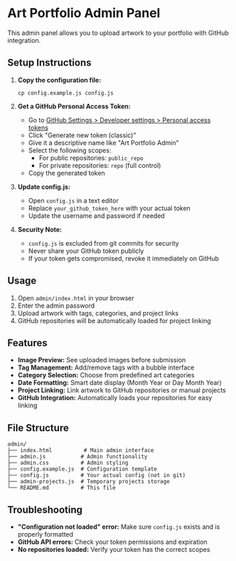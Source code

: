 # Art Portfolio Admin Panel

This admin panel allows you to upload artwork to your portfolio with GitHub integration.

## Setup Instructions

1. **Copy the configuration file:**
   ```
   cp config.example.js config.js
   ```

2. **Get a GitHub Personal Access Token:**
   - Go to [GitHub Settings > Developer settings > Personal access tokens](https://github.com/settings/tokens)
   - Click "Generate new token (classic)"
   - Give it a descriptive name like "Art Portfolio Admin"
   - Select the following scopes:
     - For public repositories: `public_repo`
     - For private repositories: `repo` (full control)
   - Copy the generated token

3. **Update config.js:**
   - Open `config.js` in a text editor
   - Replace `your_github_token_here` with your actual token
   - Update the username and password if needed

4. **Security Note:**
   - `config.js` is excluded from git commits for security
   - Never share your GitHub token publicly
   - If your token gets compromised, revoke it immediately on GitHub

## Usage

1. Open `admin/index.html` in your browser
2. Enter the admin password
3. Upload artwork with tags, categories, and project links
4. GitHub repositories will be automatically loaded for project linking

## Features

- **Image Preview:** See uploaded images before submission
- **Tag Management:** Add/remove tags with a bubble interface
- **Category Selection:** Choose from predefined art categories
- **Date Formatting:** Smart date display (Month Year or Day Month Year)
- **Project Linking:** Link artwork to GitHub repositories or manual projects
- **GitHub Integration:** Automatically loads your repositories for easy linking

## File Structure

```
admin/
├── index.html          # Main admin interface
├── admin.js           # Admin functionality
├── admin.css          # Admin styling
├── config.example.js  # Configuration template
├── config.js          # Your actual config (not in git)
├── admin-projects.js  # Temporary projects storage
└── README.md          # This file
```

## Troubleshooting

- **"Configuration not loaded" error:** Make sure `config.js` exists and is properly formatted
- **GitHub API errors:** Check your token permissions and expiration
- **No repositories loaded:** Verify your token has the correct scopes
